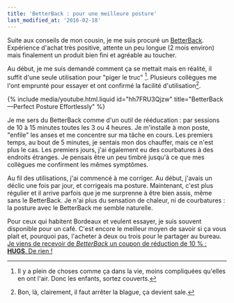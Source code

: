 ```yaml
---
title: 'BetterBack : pour une meilleure posture'
last_modified_at: '2016-02-18'
---
```


Suite aux conseils de mon cousin, je me suis procuré un
[<span lang="en">BetterBack</span>](http://getbetterback.com/). Expérience
d'achat très positive, attente un peu longue (2 mois environ) mais finalement un
produit bien fini et agréable au toucher.

<!-- more -->

Au début, je me suis demandé comment ça se mettait mais en réalité, il suffit
d'une seule utilisation pour "piger le truc" [^nda]. Plusieurs collègues me
l'ont emprunté pour essayer et ont confirmé la facilité d'utilisation[^nda2].

[^nda]:

    Il y a plein de choses comme ça dans la vie, moins compliquées qu'elles en
    ont l'air. Donc les enfants, sortez couverts.

[^nda2]: Bon, là, clairement, il faut arrêter la blague, ça devient sale.

{% include media/youtube.html.liquid id="hh7FRU3Qjzw" title="BetterBack—Perfect Posture Effortlessly" %}

Je me sers du <span lang="en">BetterBack</span> comme d'un outil de rééducation
: par sessions de 10 à 15 minutes toutes les 3 ou 4 heures. Je m'installe à mon
poste, "enfile" les anses et me concentre sur ma tâche en cours. Les premiers
temps, au bout de 5 minutes, je sentais mon dos chauffer, mais ce n'est plus le
cas. Les premiers jours, j'ai également eu des courbatures à des endroits
étranges. Je pensais être un peu timbré jusqu'à ce que mes collègues me
confirment les mêmes symptômes.

Au fil des utilisations, j'ai commencé à me corriger. Au début, j'avais un
déclic une fois par jour, et corrigeais ma posture. Maintenant, c'est plus
régulier et il arrive parfois que je me surprenne à être bien assis, même sans
le <span lang="en">BetterBack</span>. Je n'ai plus du sensation de chaleur, ni
de courbatures : la posture avec le <span lang="en">BetterBack</span> me semble
naturelle.

Pour ceux qui habitent Bordeaux et veulent essayer, je suis souvent disponible
pour un café. C'est encore le meilleur moyen de savoir si ça vous plait et,
pourquoi pas, l'acheter à deux ou trois pour le partager au bureau.
<ins datetime="2016-02-18" title="Ajout au 18 février 2016">Je viens de recevoir
de _BetterBack_ un coupon de réduction de 10 % : **HUGS**. De rien !</ins>
